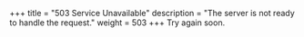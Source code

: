 +++
title =			"503 Service Unavailable"
description =	"The server is not ready to handle the request."
weight =		503
+++
Try again soon.

